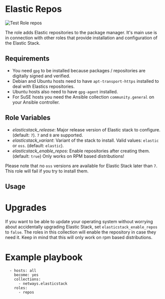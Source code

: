 Elastic Repos
=========

![Test Role repos](https://github.com/netways/ansible-collection-elasticstack/actions/workflows/test_role_repos.yml/badge.svg)

The role adds Elastic repositories to the package manager. It's main use is in connection with other roles that provide installation and configuration of the Elastic Stack.

Requirements
------------

* You need `gpg` to be installed because packages / repositories are digitally signed and verified.
* Debian and Ubuntu hosts need to have `apt-transport-https` installed to deal with Elastics repositories.
* Ubuntu hosts also need to have `gpg-agent` installed.
* For SuSE hosts you need the Ansible collection `community.general` on your Ansible controller.

Role Variables
--------------

* *elasticstack_release*: Major release version of Elastic stack to configure. (default: `7`). `7` and `8` are supported.
* *elasticstack_variant*: Variant of the stack to install. Valid values: `elastic` or `oss`. (default: `elastic`).
* *elasticstack_enable_repos*: Enable repositories after creating them. (default: `true`) Only works on RPM based distributions!

Please note that no `oss` versions are available for Elastic Stack later than `7`. This role will fail if you try to install them.

Usage
--------

Upgrades
========

If you want to be able to update your operating system without worrying about accidentally upgrading Elastic Stack, set `elasticstack_enable_repos` to `false`. The roles in this collection will enable the repository in case they need it. Keep in mind that this will only work on rpm based distributions.

Example playbook
================

```
  - hosts: all
    become: yes
    collections:
      - netways.elasticstack
    roles:
      - repos
```
